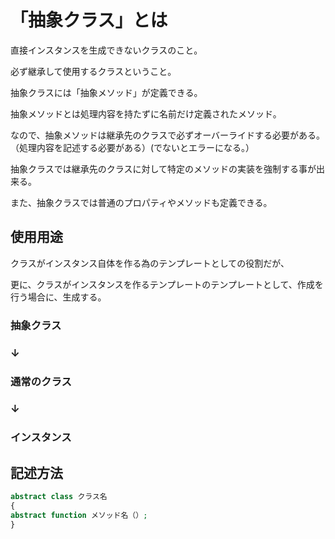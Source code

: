 # 「抽象クラス」とは

直接インスタンスを生成できないクラスのこと。

必ず継承して使用するクラスということ。

抽象クラスには「抽象メソッド」が定義できる。

抽象メソッドとは処理内容を持たずに名前だけ定義されたメソッド。

なので、抽象メソッドは継承先のクラスで必ずオーバーライドする必要がある。（処理内容を記述する必要がある）(でないとエラーになる。）

抽象クラスでは継承先のクラスに対して特定のメソッドの実装を強制する事が出来る。

また、抽象クラスでは普通のプロパティやメソッドも定義できる。

## 使用用途

クラスがインスタンス自体を作る為のテンプレートとしての役割だが、

更に、クラスがインスタンスを作るテンプレートのテンプレートとして、作成を行う場合に、生成する。

### 抽象クラス

### ↓

### 通常のクラス

### ↓

### インスタンス




## 記述方法
```php
abstract class クラス名
{
abstract function メソッド名（）;
}
```
